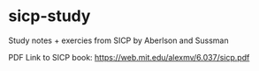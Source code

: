 # sicp-study
Study notes + exercies from SICP by Aberlson and Sussman

PDF Link to SICP book: https://web.mit.edu/alexmv/6.037/sicp.pdf
